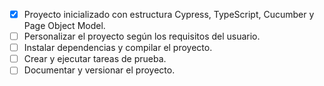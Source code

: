 - [x] Proyecto inicializado con estructura Cypress, TypeScript, Cucumber y Page Object Model.
- [ ] Personalizar el proyecto según los requisitos del usuario.
- [ ] Instalar dependencias y compilar el proyecto.
- [ ] Crear y ejecutar tareas de prueba.
- [ ] Documentar y versionar el proyecto.
